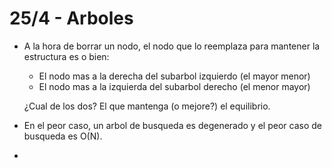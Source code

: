 # 25/4 - Arboles

- A la hora de borrar un nodo, el nodo que lo reemplaza para mantener la estructura es o bien:
    - El nodo mas a la derecha del subarbol izquierdo (el mayor menor)
    - El nodo mas a la izquierda del subarbol derecho (el menor mayor)
    
    ¿Cual de los dos? El que mantenga (o mejore?) el equilibrio.
    
- En el peor caso, un arbol de busqueda es degenerado y el peor caso de busqueda es O(N).
-